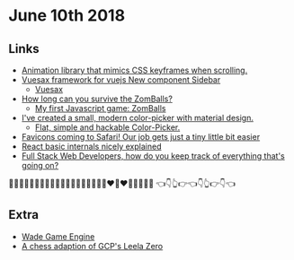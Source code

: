 # June 10th 2018

## Links

* [Animation library that mimics CSS keyframes when scrolling.](https://github.com/alexcambose/motus)
* [Vuesax framework for vuejs New component Sidebar ](https://www.reddit.com/r/javascript/comments/8pu7ss/vuesax_framework_for_vuejs_new_component_sidebar/)
  * [Vuesax](https://lusaxweb.github.io/vuesax/)
* [How long can you survive the ZomBalls?](https://github.com/FishMissile/ZomBalls)
  * [My first Javascript game: ZomBalls](https://www.reddit.com/r/javascript/comments/8pyqww/my_first_javascript_game_zomballs/)
* [I've created a small, modern color-picker with material design.](https://www.reddit.com/r/javascript/comments/8pvpva/ive_created_a_small_modern_colorpicker_with/) 
  * [Flat, simple and hackable Color-Picker.](https://github.com/Simonwep/pickr)
* [Favicons coming to Safari! Our job gets just a tiny little bit easier](https://www.macrumors.com/2018/06/05/safari-12-favicons/)
* [React basic internals nicely explained](https://evilmartians.com/chronicles/optimizing-react-virtual-dom-explained?utm_source=mybridge&utm_medium=blog&utm_campaign=read_more) 
* [Full Stack Web Developers, how do you keep track of everything that's going on?](https://www.reddit.com/r/webdev/comments/8pt342/full_stack_web_developers_how_do_you_keep_track/)

💯😃😄😄😂😆😉😏😕😞😭😑😴😅😖😤😷😒😋❤️💚❤️💙💕🐢✊💪
👈👇👆👉👈👇👆👉👇👈

## Extra

* [Wade Game Engine](http://clockworkchilli.com/)
* [A chess adaption of GCP's Leela Zero](https://github.com/LeelaChessZero/lczero)